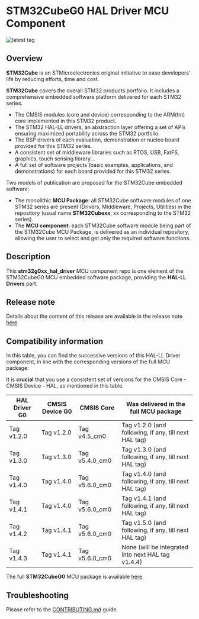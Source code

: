# STM32CubeG0 HAL Driver MCU Component

![latest tag](https://img.shields.io/github/v/tag/STMicroelectronics/stm32g0xx_hal_driver.svg?color=brightgreen)

## Overview

**STM32Cube** is an STMicroelectronics original initiative to ease developers' life by reducing efforts, time and cost.

**STM32Cube** covers the overall STM32 products portfolio. It includes a comprehensive embedded software platform delivered for each STM32 series.
   * The CMSIS modules (core and device) corresponding to the ARM(tm) core implemented in this STM32 product.
   * The STM32 HAL-LL drivers, an abstraction layer offering a set of APIs ensuring maximized portability across the STM32 portfolio.
   * The BSP drivers of each evaluation, demonstration or nucleo board provided for this STM32 series.
   * A consistent set of middleware libraries such as RTOS, USB, FatFS, graphics, touch sensing library...
   * A full set of software projects (basic examples, applications, and demonstrations) for each board provided for this STM32 series.

Two models of publication are proposed for the STM32Cube embedded software:
   * The monolithic **MCU Package**: all STM32Cube software modules of one STM32 series are present (Drivers, Middleware, Projects, Utilities) in the repository (usual name **STM32Cubexx**, xx corresponding to the STM32 series).
   * The **MCU component**: each STM32Cube software module being part of the STM32Cube MCU Package, is delivered as an individual repository, allowing the user to select and get only the required software functions.

## Description

This **stm32g0xx_hal_driver** MCU component repo is one element of the STM32CubeG0 MCU embedded software package, providing the **HAL-LL Drivers** part.

## Release note

Details about the content of this release are available in the release note [here](https://htmlpreview.github.io/?https://github.com/STMicroelectronics/stm32g0xx_hal_driver/blob/master/Release_Notes.html).

## Compatibility information

In this table, you can find the successive versions of this HAL-LL Driver component, in line with the corresponding versions of the full MCU package:

It is **crucial** that you use a consistent set of versions for the CMSIS Core - CMSIS Device - HAL, as mentioned in this table.

HAL Driver G0 | CMSIS Device G0 | CMSIS Core     | Was delivered in the full MCU package
------------- | --------------- | -------------- | -----------------------------------------------------
Tag v1.2.0    | Tag v1.2.0      | Tag v4.5_cm0   | Tag v1.2.0 (and following, if any, till next HAL tag)
Tag v1.3.0    | Tag v1.3.0      | Tag v5.4.0_cm0 | Tag v1.3.0 (and following, if any, till next HAL tag)
Tag v1.4.0    | Tag v1.4.0      | Tag v5.6.0_cm0 | Tag v1.4.0 (and following, if any, till next HAL tag)
Tag v1.4.1    | Tag v1.4.0      | Tag v5.6.0_cm0 | Tag v1.4.1 (and following, if any, till next HAL tag)
Tag v1.4.2    | Tag v1.4.1      | Tag v5.6.0_cm0 | Tag v1.5.0 (and following, if any, till next HAL tag)
Tag v1.4.3    | Tag v1.4.1      | Tag v5.6.0_cm0 | None (will be integrated into next HAL tag v1.4.4)

The full **STM32CubeG0** MCU package is available [here](https://github.com/STMicroelectronics/STM32CubeG0).

## Troubleshooting

Please refer to the [CONTRIBUTING.md](CONTRIBUTING.md) guide.
